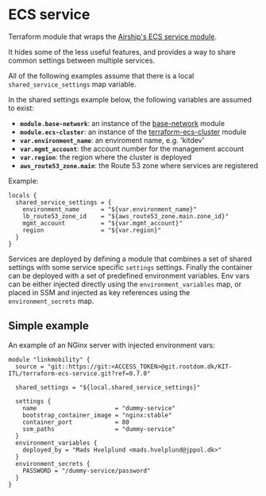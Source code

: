 # ECS service

Terraform module that wraps the [Airship's ECS service module](https://registry.terraform.io/modules/blinkist/airship-ecs-service/aws/0.9.3).

It hides some of the less useful features, and provides a way to share common settings between multiple services.

All of the following examples assume that there is a local `shared_service_settings` map variable. 

In the shared settings example below, the following variables are assumed to exist:

* **`module.base-network`**: an instance of the [base-network](https://git.rootdom.dk/KIT-ITL/kit.aws.infrastructure/tree/master/terraform/modules/base-network) module
* **`module.ecs-cluster`**: an instance of the [terraform-ecs-cluster](https://git.rootdom.dk/KIT-ITL/terraform-ecs-cluster) module
* **`var.environment_name`**: an enviroment name, e.g. 'kitdev'
* **`var.mgmt_account`**: the account number for the management account
* **`var.region`**: the region where the cluster is deployed
* **`aws_route53_zone.main`**: the Route 53 zone where services are registered

Example:

```hcl
locals {
  shared_service_settings = {
    environment_name      = "${var.environment_name}"
    lb_route53_zone_id    = "${aws_route53_zone.main.zone_id}"
    mgmt_account          = "${var.mgmt_account}"
    region                = "${var.region}"
  }
}
```

Services are deployed by defining a module that combines a set of shared settings with some service specific `settings` settings. Finally the container can be deployed with a set of predefined environment variables.
Env vars can be either injected directly using the `environment_variables` map, or placed in SSM and injected as key references using the `environment_secrets` map.

## Simple example

An example of an NGinx server with injected environment vars:

```hcl
module "linkmobility" {
  source = "git::https://git:<ACCESS_TOKEN>@git.rootdom.dk/KIT-ITL/terraform-ecs-service.git?ref=0.7.0"

  shared_settings = "${local.shared_service_settings}"

  settings {
    name                      = "dummy-service"
    bootstrap_container_image = "nginx:stable"
    container_port            = 80
    ssm_paths                 = "dummy-service"
  }
  environment_variables {
    deployed_by = "Mads Hvelplund <mads.hvelplund@jppol.dk>"
  }
  environment_secrets {
    PASSWORD = "/dummy-service/password"
  }
}
```
